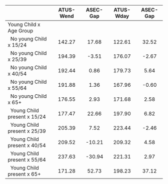 
|                      |    ATUS-Wend |     ASEC-Gap |    ATUS-Wday |     ASEC-Gap |
| -------------------- | :----------: | :----------: | :----------: | :----------: |
| Young Child x Age Group |              |              |              |              |
| &nbsp;&nbsp;No young Child x 15/24 |       142.27 |        17.68 |       122.61 |        32.52 |
| &nbsp;&nbsp;No young Child x 25/39 |       194.39 |        -3.51 |       176.07 |        -2.67 |
| &nbsp;&nbsp;No young Child x 40/54 |       192.44 |         0.86 |       179.73 |         5.64 |
| &nbsp;&nbsp;No young Child x 55/64 |       191.88 |         1.36 |       167.96 |        -0.60 |
| &nbsp;&nbsp;No young Child x 65+ |       176.55 |         2.93 |       171.68 |         2.58 |
| &nbsp;&nbsp;Young Child present x 15/24 |       177.47 |        22.66 |       197.90 |         6.82 |
| &nbsp;&nbsp;Young Child present x 25/39 |       205.39 |         7.52 |       223.44 |        -2.46 |
| &nbsp;&nbsp;Young Child present x 40/54 |       209.52 |       -10.21 |       209.32 |         4.58 |
| &nbsp;&nbsp;Young Child present x 55/64 |       237.63 |       -30.94 |       221.31 |         2.97 |
| &nbsp;&nbsp;Young Child present x 65+ |       171.28 |        52.73 |       198.23 |        37.12 |

